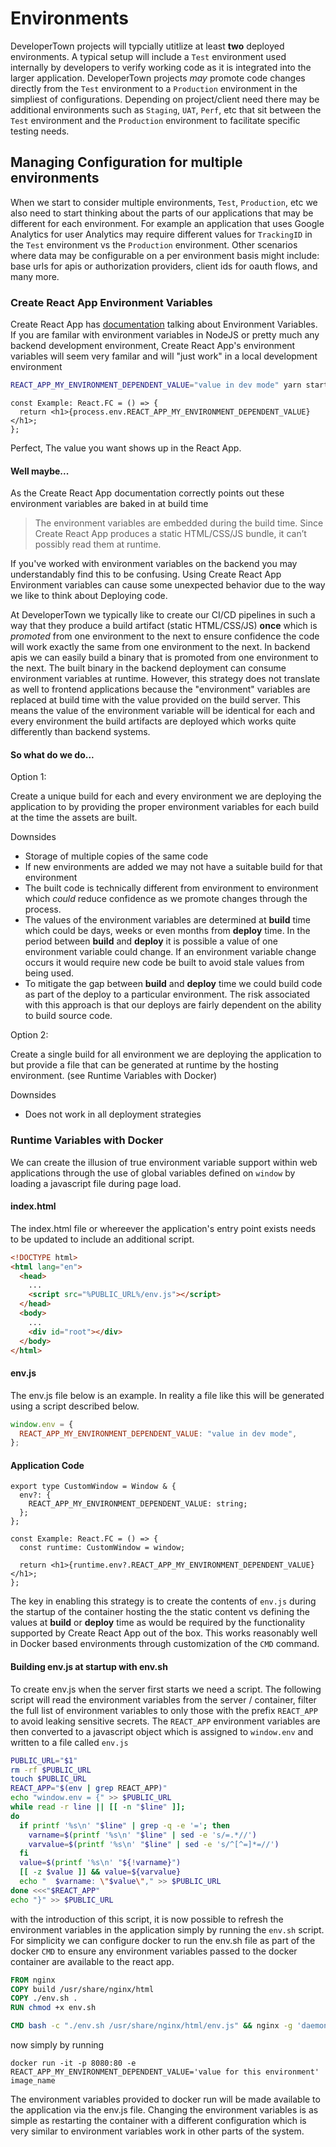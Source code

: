 # Environments

DeveloperTown projects will typcially utitlize at least **two** deployed environments. A typical setup will include a `Test` environment used internally by developers to verify working code as it is integrated into the larger application. DeveloperTown projects _may_ promote code changes directly from the `Test` environment to a `Production` environment in the simpliest of configurations. Depending on project/client need there may be additional environments such as `Staging`, `UAT`, `Perf`, etc that sit between the `Test` environment and the `Production` environment to facilitate specific testing needs.

## Managing Configuration for multiple environments

When we start to consider multiple environments, `Test`, `Production`, etc we also need to start thinking about the parts of our applications that may be different for each environment. For example an application that uses Google Analytics for user Analytics may require different values for `TrackingID` in the `Test` environment vs the `Production` environment. Other scenarios where data may be configurable on a per environment basis might include: base urls for apis or authorization providers, client ids for oauth flows, and many more.

### Create React App Environment Variables

Create React App has [documentation](https://create-react-app.dev/docs/adding-custom-environment-variables) talking about Environment Variables. If you are familar with environment variables in NodeJS or pretty much any backend development environment, Create React App's environment variables will seem very familar and will "just work" in a local development environment

```sh
REACT_APP_MY_ENVIRONMENT_DEPENDENT_VALUE="value in dev mode" yarn start
```

```tsx
const Example: React.FC = () => {
  return <h1>{process.env.REACT_APP_MY_ENVIRONMENT_DEPENDENT_VALUE}</h1>;
};
```

Perfect, The value you want shows up in the React App.

#### Well maybe...

As the Create React App documentation correctly points out these environment variables are baked in at build time

> The environment variables are embedded during the build time. Since Create React App produces a static HTML/CSS/JS bundle, it can’t possibly read them at runtime.

If you've worked with environment variables on the backend you may understandably find this to be confusing. Using Create React App Environment variables can cause some unexpected behavior due to the way we like to think about Deploying code.

At DeveloperTown we typically like to create our CI/CD pipelines in such a way that they produce a build artifact (static HTML/CSS/JS) **once** which is _promoted_ from one environment to the next to ensure confidence the code will work exactly the same from one environment to the next. In backend apis we can easily build a binary that is promoted from one environment to the next. The built binary in the backend deployment can consume environment variables at runtime. However, this strategy does not translate as well to frontend applications because the "environment" variables are replaced at build time with the value provided on the build server. This means the value of the environment variable will be identical for each and every environment the build artifacts are deployed which works quite differently than backend systems.

#### So what do we do...

Option 1:

Create a unique build for each and every environment we are deploying the application to by providing the proper environment variables for each build at the time the assets are built.

Downsides

- Storage of multiple copies of the same code
- If new environments are added we may not have a suitable build for that environment
- The built code is technically different from environment to environment which _could_ reduce confidence as we promote changes through the process.
- The values of the environment variables are determined at **build** time which could be days, weeks or even months from **deploy** time. In the period between **build** and **deploy** it is possible a value of one environment variable could change. If an environment variable change occurs it would require new code be built to avoid stale values from being used.
- To mitigate the gap between **build** and **deploy** time we could build code as part of the deploy to a particular environment. The risk associated with this approach is that our deploys are fairly dependent on the ability to build source code.

Option 2:

Create a single build for all environment we are deploying the application to but provide a file that can be generated at runtime by the hosting environment. (see Runtime Variables with Docker)

Downsides

- Does not work in all deployment strategies

### Runtime Variables with Docker

We can create the illusion of true environment variable support within web applications through the use of global variables defined on `window` by loading a javascript file during page load.

#### index.html

The index.html file or whereever the application's entry point exists needs to be updated to include an additional script.

```html
<!DOCTYPE html>
<html lang="en">
  <head>
    ...
    <script src="%PUBLIC_URL%/env.js"></script>
  </head>
  <body>
    ...
    <div id="root"></div>
  </body>
</html>
```

#### env.js

The env.js file below is an example. In reality a file like this will be generated using a script described below.

```js
window.env = {
  REACT_APP_MY_ENVIRONMENT_DEPENDENT_VALUE: "value in dev mode",
};
```

#### Application Code

```tsx
export type CustomWindow = Window & {
  env?: {
    REACT_APP_MY_ENVIRONMENT_DEPENDENT_VALUE: string;
  };
};

const Example: React.FC = () => {
  const runtime: CustomWindow = window;

  return <h1>{runtime.env?.REACT_APP_MY_ENVIRONMENT_DEPENDENT_VALUE}</h1>;
};
```

The key in enabling this strategy is to create the contents of `env.js` during the startup of the container hosting the the static content vs defining the values at **build** or **deploy** time as would be required by the functionality supported by Create React App out of the box. This works reasonably well in Docker based environments through customization of the `CMD` command.

#### Building env.js at startup with env.sh

To create env.js when the server first starts we need a script. The following script will read the environment variables from the server / container, filter the full list of environment variables to only those with the prefix `REACT_APP` to avoid leaking sensitive secrets. The `REACT_APP` environment variables are then converted to a javascript object which is assigned to `window.env` and written to a file called `env.js`

```sh
PUBLIC_URL="$1"
rm -rf $PUBLIC_URL
touch $PUBLIC_URL
REACT_APP="$(env | grep REACT_APP)"
echo "window.env = {" >> $PUBLIC_URL
while read -r line || [[ -n "$line" ]];
do
  if printf '%s\n' "$line" | grep -q -e '='; then
    varname=$(printf '%s\n' "$line" | sed -e 's/=.*//')
    varvalue=$(printf '%s\n' "$line" | sed -e 's/^[^=]*=//')
  fi
  value=$(printf '%s\n' "${!varname}")
  [[ -z $value ]] && value=${varvalue}
  echo "  $varname: \"$value\"," >> $PUBLIC_URL
done <<<"$REACT_APP"
echo "}" >> $PUBLIC_URL
```

with the introduction of this script, it is now possible to refresh the environment variables in the application simply by running the `env.sh` script. For simplicity we can configure docker to run the env.sh file as part of the docker `CMD` to ensure any environment variables passed to the docker container are available to the react app.

```dockerfile
FROM nginx
COPY build /usr/share/nginx/html
COPY ./env.sh .
RUN chmod +x env.sh

CMD bash -c "./env.sh /usr/share/nginx/html/env.js" && nginx -g 'daemon off;'
```

now simply by running

```
docker run -it -p 8080:80 -e REACT_APP_MY_ENVIRONMENT_DEPENDENT_VALUE='value for this environment' image_name
```

The environment variables provided to docker run will be made available to the application via the env.js file. Changing the environment variables is as simple as restarting the container with a different configuration which is very similar to environment variables work in other parts of the system.
